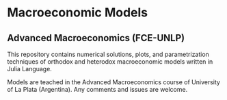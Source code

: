 # Macroeconomic Models

## Advanced Macroeconomics (FCE-UNLP)

This repository contains numerical solutions, plots, and parametrization techniques of orthodox and heterodox macroeconomic models written in Julia Language. 

Models are teached in the Advanced Macroeconomics course of University of La Plata (Argentina). Any comments and issues are welcome.